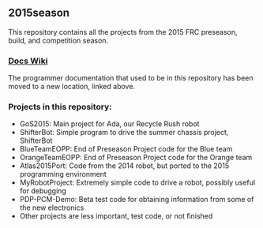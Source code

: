 ## 2015season

This repository contains all the projects from the 2015 FRC preseason, build, and competition season.

### [Docs Wiki](https://github.com/GirlsOfSteelRobotics/Docs/wiki)

The programmer documentation that used to be in this repository has been moved to a new location, linked above.

### Projects in this repository:

* GoS2015: Main project for Ada, our Recycle Rush robot
* ShifterBot: Simple program to drive the summer chassis project, ShifterBot
* BlueTeamEOPP: End of Preseason Project code for the Blue team
* OrangeTeamEOPP: End of Preseason Project code for the Orange team
* Atlas2015Port: Code from the 2014 robot, but ported to the 2015 programming environment
* MyRobotProject: Extremely simple code to drive a robot, possibly useful for debugging
* PDP-PCM-Demo: Beta test code for obtaining information from some of the new electronics
* Other projects are less important, test code, or not finished
